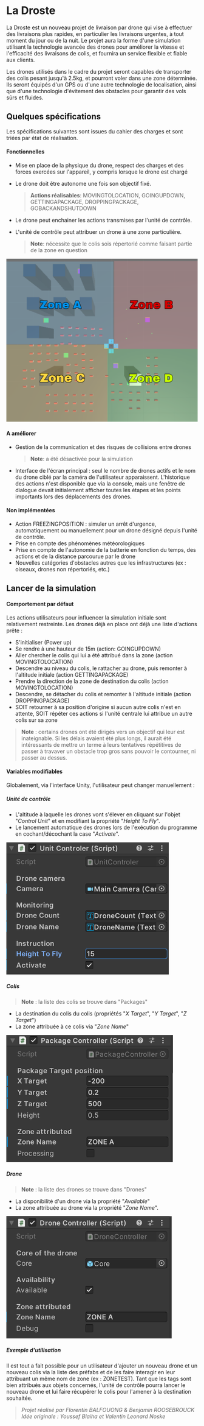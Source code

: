 
# La Droste

La Droste est un nouveau projet de livraison par drone qui vise à effectuer des livraisons plus rapides, en particulier les livraisons urgentes, à tout moment du jour ou de la nuit. Le projet aura la forme d'une simulation utilisant la technologie avancée des drones pour améliorer la vitesse et l'efficacité des livraisons de colis, et fournira un service flexible et fiable aux clients.

Les drones utilisés dans le cadre du projet seront capables de transporter des colis pesant jusqu'à 2.5kg, et pourront voler dans une zone déterminée. Ils seront équipés d'un GPS ou d'une autre technologie de localisation, ainsi que d'une technologie d'évitement des obstacles pour garantir des vols sûrs et fluides.

## Quelques spécifications
Les spécifications suivantes sont issues du cahier des charges et sont triées par état de réalisation.

#### Fonctionnelles

- Mise en place de la physique du drone, respect des charges et des forces exercées sur l'appareil, y compris lorsque le drone est chargé
- Le drone doit être autonome une fois son objectif fixé.
	> **Actions réalisables**: MOVINGTOLOCATION, GOINGUPDOWN, GETTINGAPACKAGE, DROPPINGPACKAGE, GOBACKANDSHUTDOWN 

- Le drone peut enchainer les actions transmises par l'unité de contrôle.
- L'unité de contrôle peut attribuer un drone à une zone particulière.
	> **Note**: nécessite que le colis sois répertorié comme faisant partie de la zone en question
	
![Image zone](img/zone.png?raw=true)

#### A améliorer
- Gestion de la communication et des risques de collisions entre drones
	> **Note**: a été désactivée pour la simulation
- Interface de l'écran principal : seul le nombre de drones actifs et le nom du drone ciblé par la caméra de l'utilisateur apparaissent. L'historique des actions n'est disponible que via la console, mais une fenêtre de dialogue devait initialement afficher toutes les étapes et les points importants lors des déplacements des drones.

#### Non implémentées

- Action FREEZINGPOSITION : simuler un arrêt d'urgence, automatiquement ou manuellement pour un drone désigné depuis l'unité de contrôle.
- Prise en compte des phénomènes météorologiques
- Prise en compte de l'autonomie de la batterie en fonction du temps, des actions et de la distance parcourue par le drone
- Nouvelles catégories d'obstacles autres que les infrastructures (ex : oiseaux, drones non répertoriés, etc.)



## Lancer de la simulation


#### Comportement par défaut 

Les actions utilisateurs pour influencer la simulation initiale sont relativement restreinte. Les drones déjà en place ont déjà une liste d'actions prête : 

- S'initialiser (Power up)
- Se rendre à une hauteur de 15m (action: GOINGUPDOWN)
- Aller chercher le colis qui lui a été attribué dans la zone (action MOVINGTOLOCATION)
- Descendre au niveau du colis, le rattacher au drone, puis remonter à l'altitude initiale (action GETTINGAPACKAGE)
- Prendre la direction de la zone de destination du colis (action MOVINGTOLOCATION)
- Descendre, se détacher du colis et remonter à l'altitude initiale (action DROPPINGPACKAGE)
- SOIT retourner à sa position d'origine si aucun autre colis n'est en attente, SOIT répéter ces actions si l'unité centrale lui attribue un autre colis sur sa zone

> **Note** : certains drones ont été dirigés vers un objectif qui leur est inateignable. Si les délais avaient été plus longs, il aurait été intéressants de mettre un terme à leurs tentatives répétitives de passer à travaver un obstacle trop gros sans pouvoir le contourner,  ni passer au dessus.

#### Variables modifiables

Globalement, via l'interface Unity, l'utilisateur peut changer manuellement :

##### Unité de contrôle
- L'altitude à laquelle les drones vont s'élever en cliquant sur l'objet "*Control Unit*" et en modifiant la propriété "*Height To Fly*".
- Le lancement automatique des drones lors de l'exécution du programme en cochant/décochant la case "*Activate*".

![Image unit](img/unit.PNG?raw=true)

##### Colis

> **Note** : la liste des colis se trouve dans "Packages" 
- La destination du colis du colis (propriétés "*X Target*", "*Y Target*", "*Z Target*")
- La zone attribuée à ce colis via "*Zone Name*"

![Image colis](img/colis.PNG?raw=true)

##### Drone

> **Note** : la liste des drones se trouve dans "Drones" 

- La disponibilité d'un drone via la propriété "*Available*"
- La zone attribuée au drone via la propriété "*Zone Name*".

![Image drone](img/drone.PNG?raw=true)

##### Exemple d'utilisation

Il est tout a fait possible pour un utilisateur d'ajouter un nouveau drone et un nouveau colis via la liste des préfabs et de les faire interagir en leur attribuant un même nom de zone (ex : ZONETEST). Tant que les tags sont bien attribués aux objets concernés, l'unité de contrôle pourra lancer le nouveau drone et lui faire récupérer le colis pour l'amener à la destination souhaitée.








> *Projet réalisé par Florentin BALFOUONG & Benjamin ROOSEBROUCK*
> *Idée originale : Youssef Blaiha et Valentin Leonard Noske*



